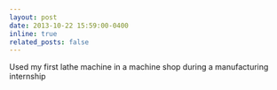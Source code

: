 ```yaml
---
layout: post
date: 2013-10-22 15:59:00-0400
inline: true
related_posts: false
---
```


Used my first lathe machine in a machine shop during a manufacturing internship